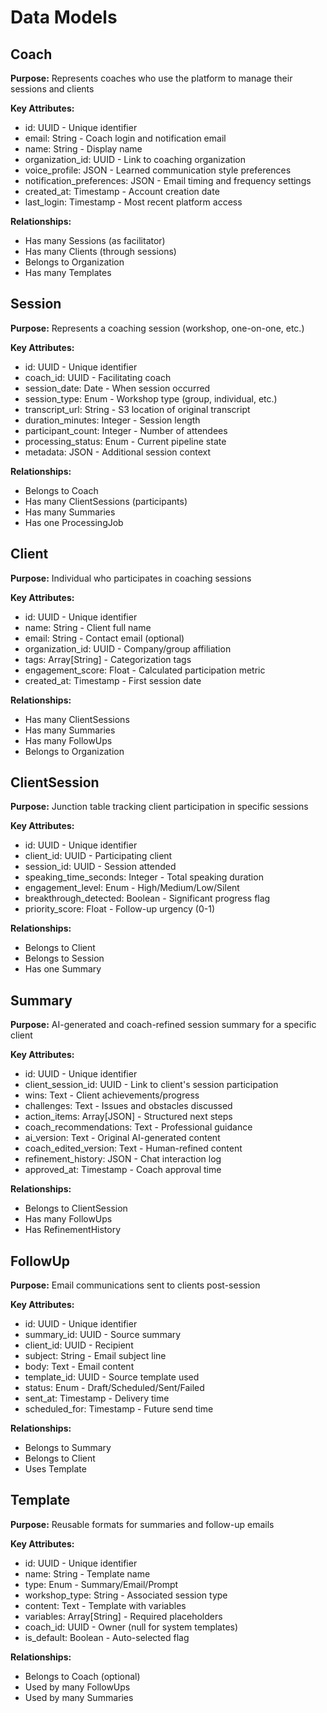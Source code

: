 # Data Models

## Coach

**Purpose:** Represents coaches who use the platform to manage their sessions and clients

**Key Attributes:**
- id: UUID - Unique identifier
- email: String - Coach login and notification email  
- name: String - Display name
- organization_id: UUID - Link to coaching organization
- voice_profile: JSON - Learned communication style preferences
- notification_preferences: JSON - Email timing and frequency settings
- created_at: Timestamp - Account creation date
- last_login: Timestamp - Most recent platform access

**Relationships:**
- Has many Sessions (as facilitator)
- Has many Clients (through sessions)
- Belongs to Organization
- Has many Templates

## Session

**Purpose:** Represents a coaching session (workshop, one-on-one, etc.)

**Key Attributes:**
- id: UUID - Unique identifier
- coach_id: UUID - Facilitating coach
- session_date: Date - When session occurred
- session_type: Enum - Workshop type (group, individual, etc.)
- transcript_url: String - S3 location of original transcript
- duration_minutes: Integer - Session length
- participant_count: Integer - Number of attendees
- processing_status: Enum - Current pipeline state
- metadata: JSON - Additional session context

**Relationships:**
- Belongs to Coach
- Has many ClientSessions (participants)
- Has many Summaries
- Has one ProcessingJob

## Client

**Purpose:** Individual who participates in coaching sessions

**Key Attributes:**
- id: UUID - Unique identifier
- name: String - Client full name
- email: String - Contact email (optional)
- organization_id: UUID - Company/group affiliation
- tags: Array[String] - Categorization tags
- engagement_score: Float - Calculated participation metric
- created_at: Timestamp - First session date

**Relationships:**
- Has many ClientSessions
- Has many Summaries
- Has many FollowUps
- Belongs to Organization

## ClientSession

**Purpose:** Junction table tracking client participation in specific sessions

**Key Attributes:**
- id: UUID - Unique identifier
- client_id: UUID - Participating client
- session_id: UUID - Session attended
- speaking_time_seconds: Integer - Total speaking duration
- engagement_level: Enum - High/Medium/Low/Silent
- breakthrough_detected: Boolean - Significant progress flag
- priority_score: Float - Follow-up urgency (0-1)

**Relationships:**
- Belongs to Client
- Belongs to Session
- Has one Summary

## Summary

**Purpose:** AI-generated and coach-refined session summary for a specific client

**Key Attributes:**
- id: UUID - Unique identifier
- client_session_id: UUID - Link to client's session participation
- wins: Text - Client achievements/progress
- challenges: Text - Issues and obstacles discussed
- action_items: Array[JSON] - Structured next steps
- coach_recommendations: Text - Professional guidance
- ai_version: Text - Original AI-generated content
- coach_edited_version: Text - Human-refined content
- refinement_history: JSON - Chat interaction log
- approved_at: Timestamp - Coach approval time

**Relationships:**
- Belongs to ClientSession
- Has many FollowUps
- Has RefinementHistory

## FollowUp

**Purpose:** Email communications sent to clients post-session

**Key Attributes:**
- id: UUID - Unique identifier
- summary_id: UUID - Source summary
- client_id: UUID - Recipient
- subject: String - Email subject line
- body: Text - Email content
- template_id: UUID - Source template used
- status: Enum - Draft/Scheduled/Sent/Failed
- sent_at: Timestamp - Delivery time
- scheduled_for: Timestamp - Future send time

**Relationships:**
- Belongs to Summary
- Belongs to Client
- Uses Template

## Template

**Purpose:** Reusable formats for summaries and follow-up emails

**Key Attributes:**
- id: UUID - Unique identifier
- name: String - Template name
- type: Enum - Summary/Email/Prompt
- workshop_type: String - Associated session type
- content: Text - Template with variables
- variables: Array[String] - Required placeholders
- coach_id: UUID - Owner (null for system templates)
- is_default: Boolean - Auto-selected flag

**Relationships:**
- Belongs to Coach (optional)
- Used by many FollowUps
- Used by many Summaries
